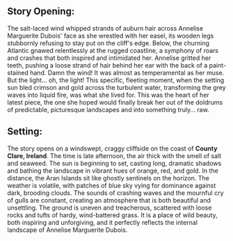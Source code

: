 ## Story Opening:

The salt-laced wind whipped strands of auburn hair across Annelise Marguerite Dubois' face as she wrestled with her easel, its wooden legs stubbornly refusing to stay put on the cliff's edge. Below, the churning Atlantic gnawed relentlessly at the rugged coastline, a symphony of roars and crashes that both inspired and intimidated her. Annelise gritted her teeth, pushing a loose strand of hair behind her ear with the back of a paint-stained hand. Damn the wind! It was almost as temperamental as her muse. But the light... oh, the light! This specific, fleeting moment, when the setting sun bled crimson and gold across the turbulent water, transforming the grey waves into liquid fire, was what she lived for. This was the heart of her latest piece, the one she hoped would finally break her out of the doldrums of predictable, picturesque landscapes and into something truly… raw.

## Setting:

The story opens on a windswept, craggy cliffside on the coast of **County Clare, Ireland**. The time is late afternoon, the air thick with the smell of salt and seaweed. The sun is beginning to set, casting long, dramatic shadows and bathing the landscape in vibrant hues of orange, red, and gold. In the distance, the Aran Islands sit like ghostly sentinels on the horizon. The weather is volatile, with patches of blue sky vying for dominance against dark, brooding clouds. The sounds of crashing waves and the mournful cry of gulls are constant, creating an atmosphere that is both beautiful and unsettling. The ground is uneven and treacherous, scattered with loose rocks and tufts of hardy, wind-battered grass. It is a place of wild beauty, both inspiring and unforgiving, and it perfectly reflects the internal landscape of Annelise Marguerite Dubois.

